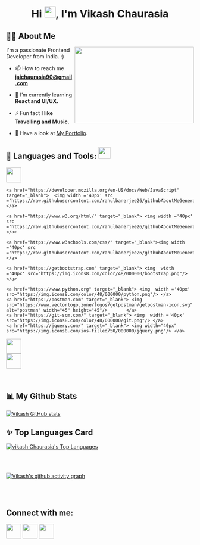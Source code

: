 ### <h1 align="center">Hi <img src="https://raw.githubusercontent.com/MartinHeinz/MartinHeinz/master/wave.gif" width="30px">, I'm Vikash Chaurasia</h1>



   
   
   
## 🙋‍♂️ About Me
<img align="right" width="320" height="205" src="https://github.com/mayankchaudhary26/Cool-Readme-ideas/raw/master/data/chill%20scene.gif"/>
I'm a passionate Frontend Developer from India. :)

- 📫 How to reach me **jaichaurasia90@gmail.com**
   
- 🌱 I’m currently learning **React and UI/UX.**

- ⚡ Fun fact **I like Travelling and Music.**
- 💬 Have a look at  [My Portfolio](https://vikashportfolio.w3spaces.com/index.html).
   
   
   
   
## 🚀 Languages and Tools: <img src = "https://media2.giphy.com/media/QssGEmpkyEOhBCb7e1/giphy.gif?cid=ecf05e47a0n3gi1bfqntqmob8g9aid1oyj2wr3ds3mg700bl&rid=giphy.gif" width = 32px>

<p align="left"> 
    <a href="https://reactjs.org/" target="_blank"> <img width ='40px' src                ='https://raw.githubusercontent.com/rahulbanerjee26/githubAboutMeGenerator/main/icons/reactjs.svg'> </a> 
    
    <a href="https://developer.mozilla.org/en-US/docs/Web/JavaScript" target="_blank">  <img width ='40px' src ='https://raw.githubusercontent.com/rahulbanerjee26/githubAboutMeGenerator/main/icons/javascript.svg'> </a> 
    
    <a href="https://www.w3.org/html/" target="_blank"> <img width ='40px' src ='https://raw.githubusercontent.com/rahulbanerjee26/githubAboutMeGenerator/main/icons/css.svg'> </a> 
    
    <a href="https://www.w3schools.com/css/" target="_blank"><img width ='40px' src ='https://raw.githubusercontent.com/rahulbanerjee26/githubAboutMeGenerator/main/icons/html.svg'> </a> 
    
    <a href="https://getbootstrap.com" target="_blank"> <img  width ='40px' src="https://img.icons8.com/color/48/000000/bootstrap.png"/> </a> 
    
    <a href="https://www.python.org" target="_blank"> <img  width ='40px' src="https://img.icons8.com/color/48/000000/python.png"/> </a> 
    <a href="https://postman.com" target="_blank"> <img src="https://www.vectorlogo.zone/logos/getpostman/getpostman-icon.svg" alt="postman" width="45" height="45"/>       </a>   
    <a href="https://git-scm.com/" target="_blank"> <img  width ='40px' src="https://img.icons8.com/color/48/000000/git.png"/> </a> 
    <a href="https://jquery.com/" target="_blank"> <img width="40px" src="https://img.icons8.com/ios-filled/50/000000/jquery.png"/> </a> 
   <a href="https://wordpress.org/" target="_blank">  <img width="40px" src="https://img.icons8.com/ios-glyphs/60/000000/wordpress--v1.png"/>   </a>  
   <a href="https://www.docker.com/" target="_blank">  <img width="40px" src="https://img.icons8.com/fluency/48/000000/docker.png"/>  </a> 
</p>
   

<br/>


## 📊 My Github Stats

  [![Vikash GitHub stats](https://github-readme-stats.vercel.app/api?username=vikash7379&hide=prs&count_private=true&show_icons=true&theme=radical)](https://github.com/anuraghazra/github-readme-stats)

## ✨ Top Languages Card

<a href="https://github.com/vikash7379/github-readme-stats"><img alt="vikash Chaurasia's Top Languages" src="https://github-readme-stats.vercel.app/api/top-langs/?username=vikash7379&langs_count=8&count_private=true&layout=compact&theme=react&hide_border=true&bg_color=0D1117" /></a>


<br/>
<br/>


[![Vikash's github activity graph](https://activity-graph.herokuapp.com/graph?username=vikash7379&theme=react-dark)](https://github.com/ashutosh00710/github-readme-activity-graph)


<br/>
<br/>

   ## Connect with me:
<p align="left">

<a href = "https://www.linkedin.com/in/vikash-chaurasia/"><img width="40px" src="https://img.icons8.com/ios-filled/50/000000/linkedin-circled--v1.png"/></a>
<a href = "https://twitter.com/@jaichaurasia7"><img width="40px" src="https://img.icons8.com/ios-glyphs/60/000000/twitter--v1.png"/></a>
<a href = "https://www.instagram.com/vikash_7379/"><img width="40px" src="https://img.icons8.com/ios-filled/50/000000/instagram-new--v1.png"/></a>
</p>

